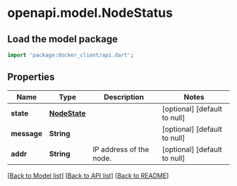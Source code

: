 # openapi.model.NodeStatus

## Load the model package
```dart
import 'package:docker_client/api.dart';
```

## Properties
Name | Type | Description | Notes
------------ | ------------- | ------------- | -------------
**state** | [**NodeState**](NodeState.md) |  | [optional] [default to null]
**message** | **String** |  | [optional] [default to null]
**addr** | **String** | IP address of the node. | [optional] [default to null]

[[Back to Model list]](../README.md#documentation-for-models) [[Back to API list]](../README.md#documentation-for-api-endpoints) [[Back to README]](../README.md)



